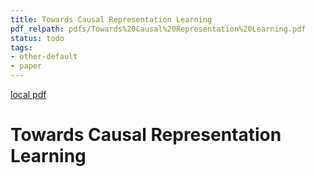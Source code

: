 ```yaml
---
title: Towards Causal Representation Learning
pdf_relpath: pdfs/Towards%20Causal%20Representation%20Learning.pdf
status: todo
tags:
- other-default
- paper
---
```


[local pdf](../../../pdfs/Towards%20Causal%20Representation%20Learning.pdf)

# Towards Causal Representation Learning
